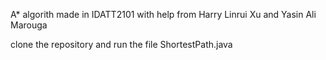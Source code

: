 A* algorith made in IDATT2101 with help from Harry Linrui Xu and Yasin Ali Marouga

clone the repository and run the file ShortestPath.java
 
 
